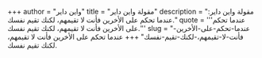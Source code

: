 +++
author = "واين داير"
title = "مقولة واين داير"
description = "مقولة واين داير: عندما تحكم على الأخرين فأنت لا تقيمهم، لكنك تقيم نفسك."
quote = '''عندما تحكم على الأخرين فأنت لا تقيمهم، لكنك تقيم نفسك.'''
slug = "عندما-تحكم-على-الأخرين-فأنت-لا-تقيمهم،-لكنك-تقيم-نفسك"
+++
عندما تحكم على الأخرين فأنت لا تقيمهم، لكنك تقيم نفسك.
